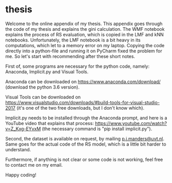# thesis
Welcome to the online appendix of my thesis. This appendix goes through the code of my thesis and explains the gini calculation. The WMF notebook explains the process of RS evaluation, which is copied in the LMF and kNN notebooks. Unfortunately, the LMF notebook is a bit heavy in its computations, which let to a memory error on my laptop. Copying the code directly into a python-file and running it on PyCharm fixed the problem for me. So let's start with recommending after these short notes.

First of, some programs are necessary for the python code, namely: Anaconda, Implicit.py and Visual Tools.

Anaconda can be downloaded on https://www.anaconda.com/download/  (download the python 3.6 version).

Visual Tools can be downloaded on https://www.visualstudio.com/downloads/#build-tools-for-visual-studio-2017 (it's one of the two free downloads, but I don't know which).

Implicit.py needs to be installed through the Anaconda prompt, and here is a YouTube video that explains that process: https://www.youtube.com/watch?v=Z_Kxg-EYvxM (the necessary command is "pip install implicit.py").

Second, the dataset is available on request, by mailing p.j.manders@uvt.nl. Same goes for the actual code of the RS model, which is a little bit harder to understand.

Furthermore, if anything is not clear or some code is not working, feel free to contact me on my email.

Happy coding!
